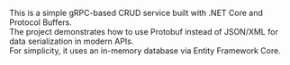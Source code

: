This is a simple gRPC-based CRUD service built with .NET Core and Protocol Buffers.  
The project demonstrates how to use Protobuf instead of JSON/XML for data serialization in modern APIs.  
For simplicity, it uses an in-memory database via Entity Framework Core.
